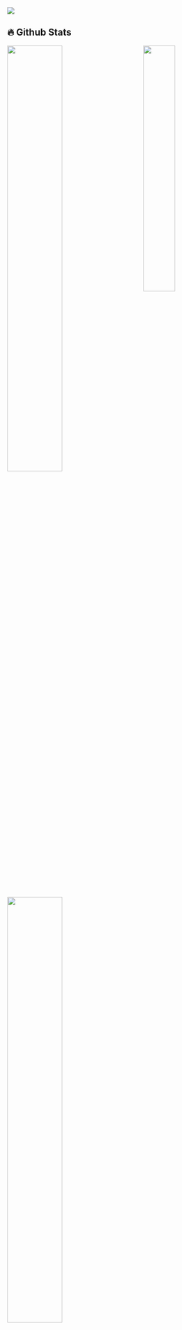 <img align="center" height="auto" src="https://i.imgur.com/SHitcKw.jpeg"/>

## 🔥 Github Stats

<img align="right" width="38%" src="https://cdn.waifu.im/7581.jpg"/>

  <a href="https://github.com/MhankBarBar"><img width="50%" src="https://github-readme-stats.vercel.app/api?username=MhankBarBar&theme=radical&title_color=ff3068"></a>
  <a href="https://github.com/MhankBarBar"><img width="50%" src="http://github-readme-streak-stats.herokuapp.com/?user=MhankBarBar&theme=radical&date_format=M%20j%5B%2C%20Y%5D&ring=ff3068&fire=ff3068&sideNums=ff3068"></a>

<p align="left">
  <a href="https://github.com/mhankbarbar?tab=repositories&sort=stargazers">
    <img alt="total stars" title="Total stars on GitHub" src="https://custom-icon-badges.herokuapp.com/badge/dynamic/json?logo=star&host=formatted-dynamic-badges.herokuapp.com&formatter=metric&style=for-the-badge&color=55960c&labelColor=488207&label=stars&query=%24.stars&url=https%3A%2F%2Fapi.github-star-counter.workers.dev%2Fuser%2FMhankbarBar"/></a><br>
  <a href="https://github.com/MhankBarBar?tab=followers">
    <img alt="followers" title="Follow me on Github" src="https://custom-icon-badges.herokuapp.com/github/followers/MhankBarBar?color=236ad3&labelColor=1155ba&style=for-the-badge&logo=person-add&label=Follow&logoColor=white"/></a><br>
  <a href="https://github.com/mhankbarbar">
    <img alt="views" title="GitHub profile views" src="https://visitor-badge-reloaded.herokuapp.com/badge?page_id=mhankbarbar&style=for-the-badge&color=7c007c&lcolor=640464&logo=AngelList&logoColor=white"/></a><br>
   <a href="https://github.com/mhankbarbar?tab=repositories&sort=stargazers"><img alt="All Repositories" title="All Repositories" src="https://custom-icon-badges.herokuapp.com/badge/-All%20Repos-2962FF?style=for-the-badge&logoColor=white&logo=repo"/></a>
</p>

<p align="right">
  <a href="https://git.io/typing-svg"><img src="https://readme-typing-svg.demolab.com?font=Fira+Code&size=20&pause=1000&color=B918F7&width=435&lines=I'm+currently+learning+javacript+%E2%9D%A4%EF%B8%8F" alt="Typing SVG" /></a>
</p>
